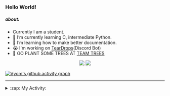 ### Hello World!

##### about:
- Currently I am a student.
- 🌱 I’m currently learning C, intermediate Python.
- 🌱 I’m learning how to make better documentation.
- 😭 I'm working on [TearDrops](https://github.com/Vyvy-vi/TearDrops)(Discord Bot)
- 🌱 GO PLANT SOME TREES AT [TEAM TREES](https://teamtrees.org/)

<p align="center">
  <a href="https://twitter.com/Vyvy_viM"><img target="_blank" src="https://img.shields.io/badge/twitter%20@Vyvy_viM-0D95E8?style=for-the-badge&logo=twitter&logoColor=white"/></a> 
  <a href="https://vyvy-vi.github.io/portfolio"><img target="_blank" src="https://img.shields.io/badge/-I%27m_craving_for_open_source-green?style=for-the-badge&logo=github&logoColor=black"/></a> 
</p>

[![Vyom's github activity graph](https://activity-graph.herokuapp.com/graph?username=Vyvy-vi)](https://github.com/ashutosh00710/github-readme-activity-graph)

---
<details>
  <summary>:zap: My Activity:</summary>
  
<!--START_SECTION:waka-->
**I'm a Night 🦉** 

```text
🌞 Morning    29 commits     █░░░░░░░░░░░░░░░░░░░░░░░░   4.74% 
🌆 Daytime    127 commits    █████░░░░░░░░░░░░░░░░░░░░   20.75% 
🌃 Evening    246 commits    ██████████░░░░░░░░░░░░░░░   40.2% 
🌙 Night      210 commits    ████████░░░░░░░░░░░░░░░░░   34.31%

```
📅 **I'm Most Productive on Sunday** 

```text
Monday       74 commits     ███░░░░░░░░░░░░░░░░░░░░░░   12.09% 
Tuesday      92 commits     ███░░░░░░░░░░░░░░░░░░░░░░   15.03% 
Wednesday    89 commits     ███░░░░░░░░░░░░░░░░░░░░░░   14.54% 
Thursday     77 commits     ███░░░░░░░░░░░░░░░░░░░░░░   12.58% 
Friday       47 commits     ██░░░░░░░░░░░░░░░░░░░░░░░   7.68% 
Saturday     83 commits     ███░░░░░░░░░░░░░░░░░░░░░░   13.56% 
Sunday       150 commits    ██████░░░░░░░░░░░░░░░░░░░   24.51%

```


📊 **This Week I Spent My Time On** 

```text
🔥 Editors: 
Vim                      9 hrs 8 mins        ███████████████████░░░░░░   77.03% 
VS Code                  2 hrs 43 mins       █████░░░░░░░░░░░░░░░░░░░░   22.97%

🐱‍💻 Projects: 
Shepherd-bot             6 hrs 20 mins       █████████████░░░░░░░░░░░░   53.47% 
crypto-price-bot         2 hrs 42 mins       █████░░░░░░░░░░░░░░░░░░░░   22.89% 
TEC-Discord-Automation   47 mins             █░░░░░░░░░░░░░░░░░░░░░░░░   6.62% 
awesome-quincy-larson-ema37 mins             █░░░░░░░░░░░░░░░░░░░░░░░░   5.29% 
assistant-bee            37 mins             █░░░░░░░░░░░░░░░░░░░░░░░░   5.23%

```


 Last Updated on 21/07/2021
<!--END_SECTION:waka-->
</details>
